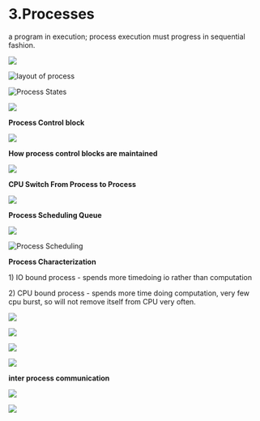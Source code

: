 # 3.Processes

a program in execution; process execution must progress in sequential fashion.

![](../.gitbook/assets/image%20%2862%29.png)

![layout of process](../.gitbook/assets/image%20%28132%29.png)



![Process States](../.gitbook/assets/image%20%2888%29.png)

![](../.gitbook/assets/image%20%28152%29.png)



**Process Control block** 

![](../.gitbook/assets/image%20%2880%29.png)



**How process control blocks are maintained** 

![](../.gitbook/assets/image%20%284%29.png)

**CPU Switch From Process to Process**

![](../.gitbook/assets/image%20%28101%29.png)

**Process Scheduling Queue**

![](../.gitbook/assets/image%20%2852%29.png)

![Process Scheduling](../.gitbook/assets/image%20%2891%29.png)

**Process Characterization** 

1\) IO bound process - spends more timedoing io rather than computation 

2\) CPU bound process - spends more time doing computation, very few cpu burst, so will not remove itself from CPU very often.



![](../.gitbook/assets/image%20%2865%29.png)

![](../.gitbook/assets/image%20%2898%29.png)



![](../.gitbook/assets/image%20%2851%29.png)

![](../.gitbook/assets/image%20%28136%29.png)

**inter process communication** 

![](../.gitbook/assets/image%20%28108%29.png)

![](../.gitbook/assets/image%20%2875%29.png)









